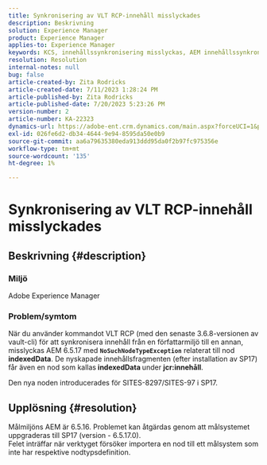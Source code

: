 ```yaml
---
title: Synkronisering av VLT RCP-innehåll misslyckades
description: Beskrivning
solution: Experience Manager
product: Experience Manager
applies-to: Experience Manager
keywords: KCS, innehållssynkronisering misslyckas, AEM innehållssynkronisering
resolution: Resolution
internal-notes: null
bug: false
article-created-by: Zita Rodricks
article-created-date: 7/11/2023 1:28:24 PM
article-published-by: Zita Rodricks
article-published-date: 7/20/2023 5:23:26 PM
version-number: 2
article-number: KA-22323
dynamics-url: https://adobe-ent.crm.dynamics.com/main.aspx?forceUCI=1&pagetype=entityrecord&etn=knowledgearticle&id=126207cc-ee1f-ee11-9cbe-6045bd006239
exl-id: 026fe6d2-db34-4644-9e94-8595da50e0b9
source-git-commit: aa6a79635380eda913ddd95da0f2b97fc975356e
workflow-type: tm+mt
source-wordcount: '135'
ht-degree: 1%

---
```


# Synkronisering av VLT RCP-innehåll misslyckades

## Beskrivning {#description}


### Miljö

Adobe Experience Manager

### Problem/symtom

När du använder kommandot VLT RCP (med den senaste 3.6.8-versionen av vault-cli) för att synkronisera innehåll från en författarmiljö till en annan, misslyckas AEM 6.5.17 med <b>`NoSuchNodeTypeException`</b> relaterat till nod <b>indexedData</b>. De nyskapade innehållsfragmenten (efter installation av SP17) får även en nod som kallas<b> indexedData </b>under <b>jcr:innehåll</b>.

Den nya noden introducerades för SITES-8297/SITES-97 i SP17.


## Upplösning {#resolution}


Målmiljöns AEM är 6.5.16. Problemet kan åtgärdas genom att målsystemet uppgraderas till SP17 (version - 6.5.17.0).
<br>Felet inträffar när verktyget försöker importera en nod till ett målsystem som inte har respektive nodtypsdefinition.
